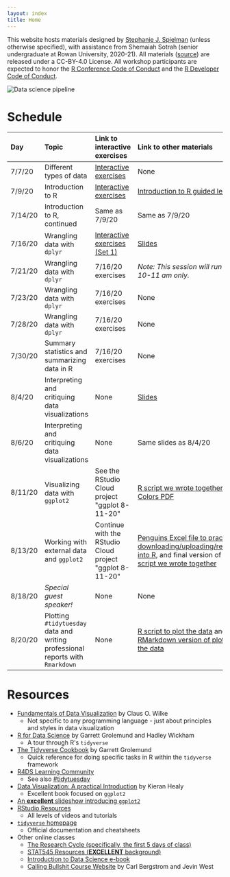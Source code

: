 ```yaml
---
layout: index
title: Home
---
```


This website hosts materials designed by [Stephanie J. Spielman](https://spielmanlab.github.io) (unless otherwise specified), with assistance from Shemaiah Sotrah (senior undergraduate at Rowan University, 2020-21). All materials ([source](https://github.com/sjspielman/cb2r-ds-summer2020/)) are released under a CC-BY-4.0 License. All workshop participants are expected to honor the [R Conference Code of Conduct](https://www.r-project.org/coc.html) and the [R Developer Code of Conduct](https://www.contributor-covenant.org/version/2/0/code_of_conduct/).

![Data science pipeline](https://d33wubrfki0l68.cloudfront.net/571b056757d68e6df81a3e3853f54d3c76ad6efc/32d37/diagrams/data-science.png)


# Schedule

| Day | Topic | Link to interactive exercises | Link to other materials |
|:------|:----|:------------------------------|:------------------------|
| 7/7/20  | Different types of data |  [Interactive exercises](https://rowanbiosci.shinyapps.io/intro_data/)| None |
| 7/9/20  | Introduction to R |  [Interactive exercises](https://rowanbiosci.shinyapps.io/intro_r/)| [Introduction to R guided lesson](http://htmlpreview.github.io/?https://github.com/sjspielman/cb2r-ds-summer2020/blob/master/resources/introduction_to_R.html) |
| 7/14/20 | Introduction to R, continued |  Same as 7/9/20| Same as 7/9/20 |
| 7/16/20 | Wrangling data with `dplyr` | [Interactive exercises (Set 1)](https://rowanbiosci.shinyapps.io/intro_dplyr/)| [Slides](https://github.com/sjspielman/cb2r-ds-summer2020/blob/master/resources/introduction_to_dplyr.pdf) |
| 7/21/20 | Wrangling data with `dplyr` |7/16/20 exercises | *Note: This session will run from 10-11 am only.* | 
| 7/23/20 | Wrangling data with `dplyr` | 7/16/20 exercises | None |
| 7/28/20 | Wrangling data with `dplyr` | 7/16/20 exercises | None |
| 7/30/20 | Summary statistics and summarizing data in R | 7/16/20 exercises | None |
| 8/4/20  | Interpreting and critiquing data visualizations | None | [Slides](https://github.com/sjspielman/cb2r-ds-summer2020/blob/master/resources/introduction_to_principles_dataviz.pdf) |
| 8/6/20  | Interpreting and critiquing data visualizations | None | Same slides as 8/4/20 |
| 8/11/20 | Visualizing data with `ggplot2` | See the RStudio Cloud project "ggplot 8-11-20" | [R script we wrote together](https://raw.githubusercontent.com/sjspielman/cb2r-ds-summer2020/master/resources/practice_ggplot_8-11-20.R) and [Colors PDF](https://github.com/sjspielman/cb2r-ds-summer2020/blob/master/resources/static/Rcolor.pdf) |
| 8/13/20 | Working with external data and `ggplot2`| Continue with the RStudio Cloud project "ggplot 8-11-20"| [Penguins Excel file to practice downloading/uploading/reading into R](https://github.com/sjspielman/cb2r-ds-summer2020/raw/master/resources/penguins.xlsx), and final version of the [R script we wrote together](https://raw.githubusercontent.com/sjspielman/cb2r-ds-summer2020/master/resources/practice_ggplot_8-13-20.R)|
| 8/18/20 | *Special guest speaker!* | None | None |
| 8/20/20 | Plotting `#tidytuesday` data and writing professional reports with `Rmarkdown` | None | [R script to plot the data](https://raw.githubusercontent.com/sjspielman/cb2r-ds-summer2020/master/resources/practice_tidy_tuesday.R) and [RMarkdown version of plotting the data](https://raw.githubusercontent.com/sjspielman/cb2r-ds-summer2020/master/resources/my_first_rmarkdown.Rmd) |


# Resources

+ [Fundamentals of Data Visualization](https://serialmentor.com/dataviz/) by Claus O. Wilke
  + Not specific to any programming language - just about principles and styles in data visualization
+ [R for Data Science](https://r4ds.had.co.nz/) by Garrett Grolemund and Hadley Wickham
  + A tour through R's `tidyverse`
+ [The Tidyverse Cookbook](https://rstudio-education.github.io/tidyverse-cookbook/index.html) by Garrett Grolemund
  + Quick reference for doing specific tasks in R within the `tidyverse` framework
+ [R4DS Learning Community](https://www.rfordatasci.com/)
  + See also [#tidytuesday](https://twitter.com/thomas_mock/status/1280174453410934784)
+ [Data Visualization: A practical Introduction](https://socviz.co/) by Kieran Healy
  + Excellent book focused on `ggplot2`
+ [An **excellent** slideshow introducing `ggplot2`](https://pkg.garrickadenbuie.com/trug-ggplot2/#1)
+ [RStudio Resources](https://resources.rstudio.com/)
  + All levels of videos and tutorials
+ [`tidyverse` homepage](https://www.tidyverse.org/)
  + Official documentation and cheatsheets
+ Other online classes
  + [The Research Cycle (specifically, the first 5 days of class)](https://rgup.gitlab.io/research_cycle/index.html)
  + [STAT545 Resources (**EXCELLENT** background)](https://stat545.com/)
  + [Introduction to Data Science e-book](https://rafalab.github.io/dsbook/)
  + [Calling Bullshit Course Website](https://callingbullshit.org/) by Carl Bergstrom and Jevin West




